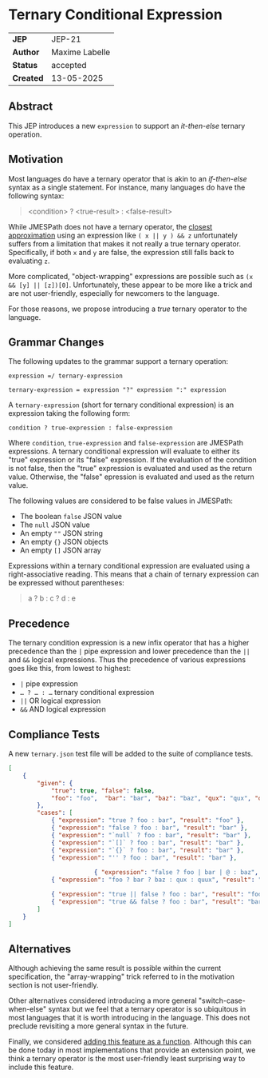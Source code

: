 # Ternary Conditional Expression

|||
|---|---
| **JEP**    | JEP-21
| **Author** | Maxime Labelle
| **Status** | accepted
| **Created**| 13-05-2025

## Abstract

This JEP introduces a new `expression` to support an _it-then-else_ ternary operation.

## Motivation

Most languages do have a ternary operator that is akin to an _if-then-else_ syntax as a single statement.
For instance, many languages do have the following syntax:

> \<condition\> ? \<true-result\> : \<false-result\>

While JMESPath does not have a ternary operator, the [closest approximation](https://github.com/jmespath-community/jmespath.spec/wiki/ternary-operator) using an expression like `` ( x || y ) && z `` unfortunately suffers from a limitation that makes it not really a true ternary operator. Specifically, if both `x` and `y` are false, the expression still falls back to evaluating `z`.

More complicated, "object-wrapping" expressions are possible such as `` (x && [y] || [z])[0] ``. Unfortunately, these appear to be more like a trick and are not user-friendly, especially for newcomers to the language.

For those reasons, we propose introducing a _true_ ternary operator to the language.

## Grammar Changes

The following updates to the grammar support a ternary operation:

```abnf
expression =/ ternary-expression

ternary-expression = expression "?" expression ":" expression
```
A `ternary-expression` (short for ternary conditional expression) is an expression taking the following form:

`` condition ? true-expression : false-expression ``

Where `condition`, `true-expression` and `false-expression` are JMESPath expressions.
A ternary conditional expression will evaluate to either its "true" expression or its "false" expression.
If the evaluation of the condition is not false, then the "true" expression is evaluated and used as the return value.
Otherwise, the "false" epression is evaluated and used as the return value.

The following values are considered to be false values in JMESPath:

- The boolean `false` JSON value
- The `null` JSON value
- An empty `""` JSON string
- An empty `{}` JSON objects
- An empty `[]` JSON array

Expressions within a ternary conditional expression are evaluated using a right-associative reading.
This means that a chain of ternary expression can be expressed without parentheses:

> a ? b :
> c ? d :
> e

## Precedence

The ternary condition expression is a new infix operator that has a higher precedence than the `|` pipe expression and lower precedence than the `||` and `&&` logical expressions. Thus the precedence of various expressions goes like this, from lowest to highest:

- `|` pipe expression
- `… ? … : …` ternary conditional expression
- `||` OR logical expression
- `&&` AND logical expression

## Compliance Tests

A new `ternary.json` test file will be added to the suite of compliance tests.

```json
[
	{
		"given": {
			"true": true, "false": false,
			"foo": "foo",  "bar": "bar", "baz": "baz", "qux": "qux", "quux": "quux"
		},
		"cases": [
			{ "expression": "true ? foo : bar", "result": "foo" },
			{ "expression": "false ? foo : bar", "result": "bar" },
			{ "expression": "`null` ? foo : bar", "result": "bar" },
			{ "expression": "`[]` ? foo : bar", "result": "bar" },
			{ "expression": "`{}` ? foo : bar", "result": "bar" },
			{ "expression": "'' ? foo : bar", "result": "bar" },
			
                        { "expression": "false ? foo | bar | @ : baz", "result": "baz" },
			{ "expression": "foo ? bar ? baz : qux : quux", "result": "baz" },

			{ "expression": "true || false ? foo : bar", "result": "foo" },
			{ "expression": "true && false ? foo : bar", "result": "bar" }
		]
	}
]
```

## Alternatives

Although achieving the same result is possible within the current specification, the "array-wrapping" trick referred to in the motivation section is not user-friendly.

Other alternatives considered introducing a more general "switch-case-when-else" syntax but we feel that a ternary operator is so ubiquitous in most languages that it is worth introducing in the language. This does not preclude revisiting a more general syntax in the future.

Finally, we considered [adding this feature as a function](https://github.com/springcomp/JmesPath.Net.Functions/wiki/iff). Although this can be done today in most implementations that provide an extension point, we think a ternary operator is the most user-friendly least surprising way to include this feature.
